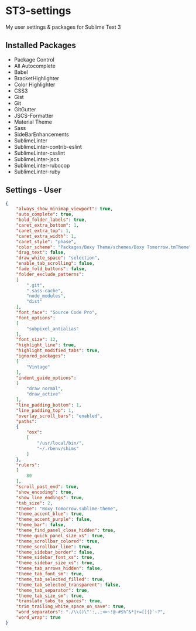 # ST3-settings
My user settings &amp; packages for Sublime Text 3

## Installed Packages

* Package Control
* All Autocomplete
* Babel
* BracketHighlighter
* Color Highlighter
* CSS3
* Gist
* Git
* GitGutter
* JSCS-Formatter
* Material Theme
* Sass
* SideBarEnhancements
* SublimeLinter
* SublimeLinter-contrib-eslint
* SublimeLinter-csslint
* SublimeLinter-jscs
* SublimeLinter-rubocop
* SublimeLinter-ruby

## Settings - User

```json
{
	"always_show_minimap_viewport": true,
	"auto_complete": true,
	"bold_folder_labels": true,
	"caret_extra_bottom": 1,
	"caret_extra_top": 1,
	"caret_extra_width": 1,
	"caret_style": "phase",
	"color_scheme": "Packages/Boxy Theme/schemes/Boxy Tomorrow.tmTheme",
	"drag_text": false,
	"draw_white_space": "selection",
	"enable_tab_scrolling": false,
	"fade_fold_buttons": false,
	"folder_exclude_patterns":
	[
		".git",
		".sass-cache",
		"node_modules",
		"dist"
	],
	"font_face": "Source Code Pro",
	"font_options":
	[
		"subpixel_antialias"
	],
	"font_size": 12,
	"highlight_line": true,
	"highlight_modified_tabs": true,
	"ignored_packages":
	[
		"Vintage"
	],
	"indent_guide_options":
	[
		"draw_normal",
		"draw_active"
	],
	"line_padding_bottom": 1,
	"line_padding_top": 1,
	"overlay_scroll_bars": "enabled",
	"paths":
	{
		"osx":
		[
			"/usr/local/bin/",
			"~/.rbenv/shims"
		]
	},
	"rulers":
	[
		80
	],
	"scroll_past_end": true,
	"show_encoding": true,
	"show_line_endings": true,
	"tab_size": 2,
	"theme": "Boxy Tomorrow.sublime-theme",
	"theme_accent_blue": true,
	"theme_accent_purple": false,
	"theme_bar": false,
	"theme_find_panel_close_hidden": true,
	"theme_quick_panel_size_xs": true,
	"theme_scrollbar_colored": true,
	"theme_scrollbar_line": true,
	"theme_sidebar_border": false,
	"theme_sidebar_font_xs": true,
	"theme_sidebar_size_xs": true,
	"theme_tab_arrows_hidden": false,
	"theme_tab_font_sm": true,
	"theme_tab_selected_filled": true,
	"theme_tab_selected_transparent": false,
	"theme_tab_separator": true,
	"theme_tab_size_sm": true,
	"translate_tabs_to_spaces": true,
	"trim_trailing_white_space_on_save": true,
	"word_separators": "./\\()\"':,.;<>~!@-#$%^&*|+=[]{}`~?",
	"word_wrap": true
}
```

